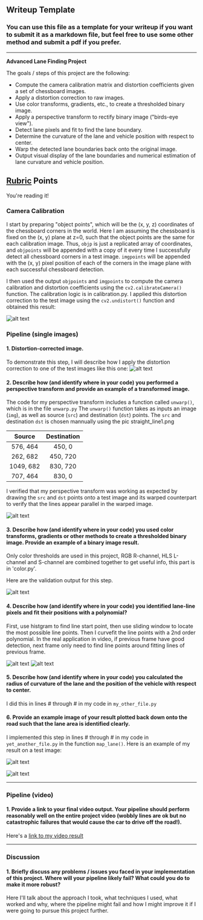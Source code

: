 ## Writeup Template

### You can use this file as a template for your writeup if you want to submit it as a markdown file, but feel free to use some other method and submit a pdf if you prefer.

---

**Advanced Lane Finding Project**

The goals / steps of this project are the following:

* Compute the camera calibration matrix and distortion coefficients given a set of chessboard images.
* Apply a distortion correction to raw images.
* Use color transforms, gradients, etc., to create a thresholded binary image.
* Apply a perspective transform to rectify binary image ("birds-eye view").
* Detect lane pixels and fit to find the lane boundary.
* Determine the curvature of the lane and vehicle position with respect to center.
* Warp the detected lane boundaries back onto the original image.
* Output visual display of the lane boundaries and numerical estimation of lane curvature and vehicle position.

[//]: # (Image References)

[image1]: ./test_images/calibrate.png "Calibration"
[image2]: ./test_images/undistort.png "Undistort"
[image3]: ./test_images/combined_filter.png "Combined Filter Binary"
[image4]: ./test_images/perspective.png "Unwarp"
[image5]: ./test_images/test5.jpg "Original Pic"
[image6]: ./test_images/test5_line.png "Detect Lane Lines"
[image7]: ./test_images/final.jpg "Final Output"
[video1]: ./videos/project_video_output.mp4 "Video"

## [Rubric](https://review.udacity.com/#!/rubrics/571/view) Points

You're reading it!

### Camera Calibration

I start by preparing "object points", which will be the (x, y, z) coordinates of the chessboard corners in the world. Here I am assuming the chessboard is fixed on the (x, y) plane at z=0, such that the object points are the same for each calibration image.  Thus, `objp` is just a replicated array of coordinates, and `objpoints` will be appended with a copy of it every time I successfully detect all chessboard corners in a test image.  `imgpoints` will be appended with the (x, y) pixel position of each of the corners in the image plane with each successful chessboard detection.  

I then used the output `objpoints` and `imgpoints` to compute the camera calibration and distortion coefficients using the `cv2.calibrateCamera()` function.  The calibration logic is in calibration.py. I applied this distortion correction to the test image using the `cv2.undistort()` function and obtained this result: 

![alt text][image1]


### Pipeline (single images)

#### 1. Distortion-corrected image.

To demonstrate this step, I will describe how I apply the distortion correction to one of the test images like this one:
![alt text][image2]

#### 2. Describe how (and identify where in your code) you performed a perspective transform and provide an example of a transformed image.

The code for my perspective transform includes a function called `unwarp()`, which is in the file `unwarp.py` The `unwarp()` function takes as inputs an image (`img`), as well as source (`src`) and destination (`dst`) points.  The `src` and destination `dst` is chosen mannually using the pic straight_line1.png

| Source        | Destination   | 
|:-------------:|:-------------:| 
| 576, 464      | 450, 0        | 
| 262, 682      | 450, 720      |
| 1049, 682     | 830, 720      |
| 707, 464      | 830, 0        |

I verified that my perspective transform was working as expected by drawing the `src` and `dst` points onto a test image and its warped counterpart to verify that the lines appear parallel in the warped image.

![alt text][image4]

#### 3. Describe how (and identify where in your code) you used color transforms, gradients or other methods to create a thresholded binary image.  Provide an example of a binary image result.

Only color thresholds are used in this project, RGB R-channel, HLS L-channel and S-channel are combined together to get useful info, this part is in 'color.py'.

Here are the validation output for this step.

![alt text][image3]

#### 4. Describe how (and identify where in your code) you identified lane-line pixels and fit their positions with a polynomial?

First, use histgram to find line start point, then use sliding window to locate the most possible line points.
Then I curvefit the line points with a 2nd order polynomial. In the real application in video, if previous frame have good detection, next frame only need to find line points around fitting lines of previous frame.

![alt text][image5]
![alt text][image6]

#### 5. Describe how (and identify where in your code) you calculated the radius of curvature of the lane and the position of the vehicle with respect to center.

I did this in lines # through # in my code in `my_other_file.py`

#### 6. Provide an example image of your result plotted back down onto the road such that the lane area is identified clearly.

I implemented this step in lines # through # in my code in `yet_another_file.py` in the function `map_lane()`.  Here is an example of my result on a test image:

![alt text][image6]

![alt text][image6]

---

### Pipeline (video)

#### 1. Provide a link to your final video output.  Your pipeline should perform reasonably well on the entire project video (wobbly lines are ok but no catastrophic failures that would cause the car to drive off the road!).

Here's a [link to my video result](./project_video.mp4)

---

### Discussion

#### 1. Briefly discuss any problems / issues you faced in your implementation of this project.  Where will your pipeline likely fail?  What could you do to make it more robust?

Here I'll talk about the approach I took, what techniques I used, what worked and why, where the pipeline might fail and how I might improve it if I were going to pursue this project further.  
